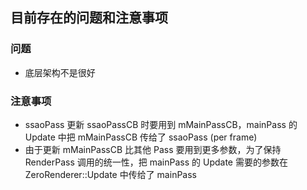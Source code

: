 ## 目前存在的问题和注意事项

### 问题

* 底层架构不是很好

### 注意事项

* ssaoPass 更新 ssaoPassCB 时要用到 mMainPassCB，mainPass 的 Update 中把 mMainPassCB 传给了 ssaoPass (per frame)
* 由于更新 mMainPassCB 比其他 Pass 要用到更多参数，为了保持 RenderPass 调用的统一性，把 mainPass 的 Update 
需要的参数在 ZeroRenderer::Update 中传给了 mainPass